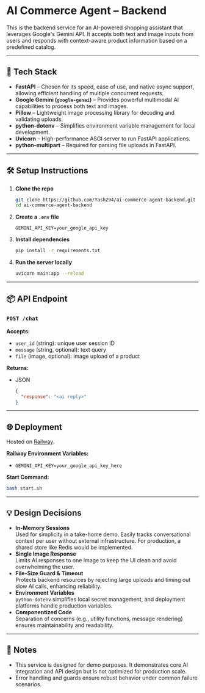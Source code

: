 # AI Commerce Agent – Backend

This is the backend service for an AI-powered shopping assistant that leverages Google's Gemini API. It accepts both text and image inputs from users and responds with context-aware product information based on a predefined catalog.

---

## 🚀 Tech Stack

- **FastAPI** – Chosen for its speed, ease of use, and native async support, allowing efficient handling of multiple concurrent requests.
- **Google Gemini (`google-genai`)** – Provides powerful multimodal AI capabilities to process both text and images.
- **Pillow** – Lightweight image processing library for decoding and validating uploads.
- **python-dotenv** – Simplifies environment variable management for local development.
- **Uvicorn** – High-performance ASGI server to run FastAPI applications.
- **python-multipart** – Required for parsing file uploads in FastAPI.

---

## 🛠️ Setup Instructions

1. **Clone the repo**  
   ```bash
   git clone https://github.com/Yash294/ai-commerce-agent-backend.git
   cd ai-commerce-agent-backend
   ```
2. **Create a `.env` file**  
   ```env
   GEMINI_API_KEY=your_google_api_key
   ```
3. **Install dependencies**  
   ```bash
   pip install -r requirements.txt
   ```
4. **Run the server locally**  
   ```bash
   uvicorn main:app --reload
   ```

---

## 📦 API Endpoint

### `POST /chat`

**Accepts:**  
- `user_id` (string): unique user session ID  
- `message` (string, optional): text query  
- `file` (image, optional): image upload of a product  

**Returns:**  
- JSON  
  ```json
  {
    "response": "<ai reply>"
  }
  ```

---

## 🌐 Deployment

Hosted on [Railway](https://railway.app).

**Railway Environment Variables:**  
- `GEMINI_API_KEY=your_google_api_key_here`

**Start Command:**  
```bash
bash start.sh
```

---

## 💡 Design Decisions

- **In-Memory Sessions**  
  Used for simplicity in a take-home demo. Easily tracks conversational context per user without external infrastructure. For production, a shared store like Redis would be implemented.
- **Single Image Response**  
  Limits AI responses to one image to keep the UI clean and avoid overwhelming the user.
- **File-Size Guard & Timeout**  
  Protects backend resources by rejecting large uploads and timing out slow AI calls, enhancing reliability.
- **Environment Variables**  
  `python-dotenv` simplifies local secret management, and deployment platforms handle production variables.
- **Componentized Code**  
  Separation of concerns (e.g., utility functions, message rendering) ensures maintainability and readability.

---

## 🔐 Notes

- This service is designed for demo purposes. It demonstrates core AI integration and API design but is not optimized for production scale.
- Error handling and guards ensure robust behavior under common failure scenarios.
